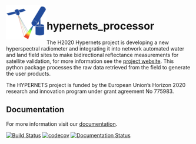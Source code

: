 <img alt="Hypernets Processor" align="left" src="docs/images/hypernets-logo.png" width=110 />

# hypernets_processor

The H2020 Hypernets project is developing a new hyperspectral radiometer and integrating it into network automated water and land field sites to make bidirectional reflectance measurements for satellite validation, for more information see the [project website](http://hypernets.eu/from_cms/summary). This python package processes the raw data retrieved from the field to generate the user products.

The HYPERNETS project is funded by the European Union’s Horizon 2020 research and innovation program under grant agreement No 775983. 

## Documentation

For more information visit our [documentation](https://hypernets-processor.readthedocs.io/en/latest/).

[![Build Status](https://travis-ci.org/HYPERNETS/hypernets_processor.svg?branch=master)](https://travis-ci.org/HYPERNETS/hypernets_processor) [![codecov](https://codecov.io/gh/HYPERNETS/hypernets_processor/branch/master/graph/badge.svg)](https://codecov.io/gh/HYPERNETS/hypernets_processor) [![Documentation Status](https://readthedocs.org/projects/hypernets-processor/badge/?version=latest)](https://hypernets-processor.readthedocs.io/en/latest/?badge=latest)
